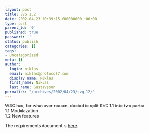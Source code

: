 ```yaml
---
layout: post
title: SVG 1.2
date: 2002-04-23 00:39:15.000000000 +00:00
type: post
parent_id: '0'
published: true
password: ''
status: publish
categories: []
tags:
- Uncategorized
meta: {}
author:
  login: niklas
  email: niklas@protocol7.com
  display_name: Niklas
  first_name: Niklas
  last_name: Gustavsson
permalink: "/archives/2002/04/23/svg_12/"
---
```

W3C has, for what ever reason, decied to split SVG 1.1 into two parts:  
1.1 Modulazation  
1.2 New features

The requirements document is [here](http://www.w3.org/TR/2002/WD-SVG2Reqs-20020422/).

